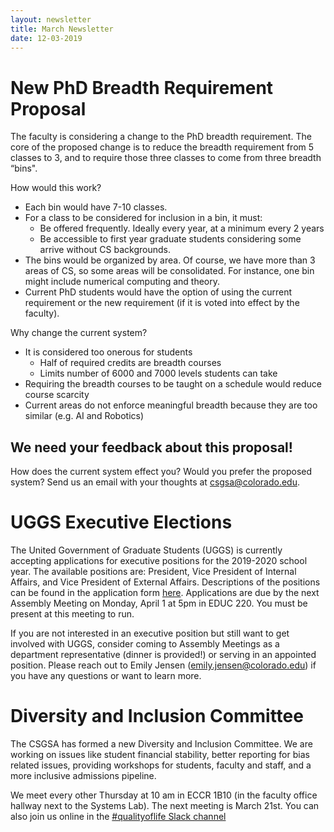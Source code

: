 ```yaml
---
layout: newsletter
title: March Newsletter
date: 12-03-2019
---
```


# New PhD Breadth Requirement Proposal

The faculty is considering a change to the PhD breadth requirement. The core of the proposed change is to reduce the breadth requirement from 5 classes to 3, and to require those three classes to come from three breadth “bins".

How would this work?
- Each bin would have 7-10 classes.
- For a class to be considered for inclusion in a bin, it must:
   - Be offered frequently. Ideally every year, at a minimum every 2 years
   - Be accessible to first year graduate students considering some arrive without CS backgrounds.
- The bins would be organized by area. Of course, we have more than 3 areas of CS, so some areas will be consolidated. For instance, one bin might include numerical computing and theory.
- Current PhD students would have the option of using the current requirement or the new requirement (if it is voted into effect by the faculty). 

Why change the current system?
- It is considered too onerous for students 
  - Half of required credits are breadth courses
  - Limits number of 6000 and 7000 levels students can take
- Requiring the breadth courses to be taught on a schedule would reduce course scarcity
- Current areas do not enforce meaningful breadth because they are too similar (e.g. AI and Robotics)

## We need your feedback about this proposal!

How does the current system effect you? Would you prefer the proposed system? Send us an email with your thoughts at [csgsa@colorado.edu](mailto:csgsa@colorado.edu). 

# UGGS Executive Elections

The United Government of Graduate Students (UGGS) is currently accepting applications for executive positions for the 2019-2020 school year. The available positions are: President, Vice President of Internal Affairs, and Vice President of External Affairs. Descriptions of the positions can be found in the application form [here](https://docs.google.com/forms/d/e/1FAIpQLSf4lPOTBRPtFxwsi5BQM-jSbzBD_JG_DjX7T1fBRSAtPMJLyg/viewform). Applications are due by the next Assembly Meeting on Monday, April 1 at 5pm in EDUC 220. You must be present at this meeting to run.

If you are not interested in an executive position but still want to get involved with UGGS, consider coming to Assembly Meetings as a department representative (dinner is provided!) or serving in an appointed position. Please reach out to Emily Jensen ([emily.jensen@colorado.edu](mailto:emily.jensen@colorado.edu)) if you have any questions or want to learn more.

# Diversity and Inclusion Committee

The CSGSA has formed a new Diversity and Inclusion Committee. We are working on issues like student financial stability, better reporting for bias related issues, providing workshops for students, faculty and staff, and a more inclusive admissions pipeline. 

We meet every other Thursday at 10 am in ECCR 1B10 (in the faculty office hallway next to the Systems Lab). The next meeting is March 21st. You can also join us online in the [#qualityoflife Slack channel](https://boulder-cs-grads.slack.com/#qualityoflife)